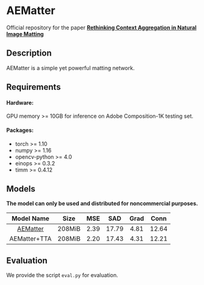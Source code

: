 # AEMatter 

Official repository for the paper [**Rethinking Context Aggregation in Natural Image Matting**](https://arxiv.org/)

## Description

AEMatter is a simple yet powerful matting network.

## Requirements
#### Hardware:

GPU memory >= 10GB for inference on Adobe Composition-1K testing set.

#### Packages:

- torch >= 1.10
- numpy >= 1.16
- opencv-python >= 4.0
- einops >= 0.3.2
- timm >= 0.4.12

## Models
**The model can only be used and distributed for noncommercial purposes.** 

| Model Name  |   Size   | MSE | SAD | Grad | Conn |
| :------------: |:-----------:| :----:|:---:|:---:|:---:|
| [AEMatter](https://pan.baidu.com/s/12p0YSnFsNpAZXHTGiLlarg?pwd=AEAL) | 208MiB | 2.39 | 17.79 | 4.81 | 12.64 |
| AEMatter+TTA | 208MiB | 2.20 | 17.43 | 4.31 | 12.21 |
## Evaluation
We provide the script `eval.py`  for evaluation.



